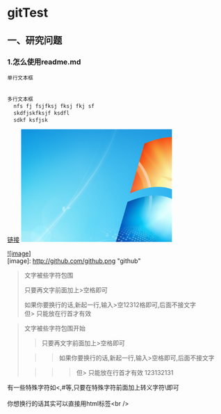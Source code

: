 gitTest
===========================
一、研究问题
------------------------
### 1.怎么使用readme.md


    单行文本框
    
    
    多行文本框
      nfs fj fsjfksj fksj fkj sf
      skdfjskfksjf ksdfl
      sdkf ksfjsk
[链接](http://www.baidu.com/)
![Build Status](./demo.png)

[![image]](http://www.github.com/)  
[image]: http://github.com/github.png "github"  


> 文字被些字符包围  
>  
> 只要再文字前面加上>空格即可  
>  
> 如果你要换行的话,新起一行,输入>空12312格即可,后面不接文字  
> 但> 只能放在行首才有效  



> 文字被些字符包围开始  
>  
> > 只要再文字前面加上>空格即可  
>  
>  > > 如果你要换行的话,新起一行,输入>空格即可,后面不接文字  
>  
> > > > 但> 只能放在行首才有效  123132131

有一些特殊字符如<,#等,只要在特殊字符前面加上转义字符\即可<br />  
你想换行的话其实可以直接用html标签\<br /\>  
